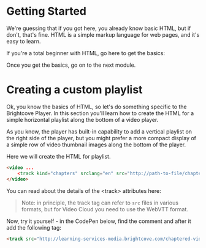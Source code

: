<!--
{
"name": "html-module",
"version" : "0.1",
"title" : "HTML Essentials",
"description" : "This is only a test",
"homepage" : "https://github.com/rcrooks/outlearn-player-technologies",
"freshnessDate" : 2015-08-30,
"license" : "CC BY 4.0"
}
-->

<!-- @section -->

# Getting Started

We're guessing that if you got here, you already know basic HTML, but if don't, that's fine. HTML is a simple markup language for web pages, and it's easy to learn.

If you're a total beginner with HTML, go here to get the basics:

<!-- @link, "url" : "http://www.htmldog.com/guides/html/beginner/", "text": "Getting Started with HTML" -->

Once you get the basics, go on to the next module.

<!-- @section -->

# Creating a custom playlist

Ok, you know the basics of HTML, so let's do something specific to the Brightcove Player. In this section you'll learn how to create the HTML for a simple horizontal playlist along the bottom of a video player.

As you know, the player has built-in capability to add a vertical playlist on the right side of the player, but you might prefer a more compact display of a simple row of video thumbnail images along the bottom of the player.

Here we will create the HTML for playlist.

```html
<video ...
    <track kind="chapters" srclang="en" src="http://path-to-file/chapter.vtt" label="Chapters">
</video>
```
You can read about the details of the &lt;track&gt; attributes here:

<!-- @link, "url" : "http://www.sitepoint.com/comprehensive-look-html5-track-element/", "text": "The Track Tag" -->

> Note: in principle, the track tag can refer to `src` files in various formats, but for Video Cloud you need to use the WebVTT format.



Now, try it yourself - in the CodePen below, find the comment <!-- add playlist here --> and after it add the following tag:

```html
<track src="http://learning-services-media.brightcove.com/chaptered-video/vtt/sea-marvels-chapters.vtt" kind="chapters" srclang="en" label="Chapters">
